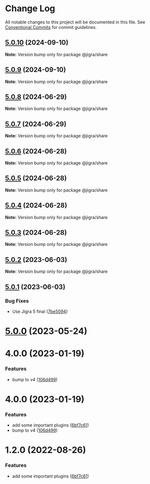 # Change Log

All notable changes to this project will be documented in this file.
See [Conventional Commits](https://conventionalcommits.org) for commit guidelines.

## [5.0.10](https://github.com/familyjs/jigra-plugins/compare/@jigra/share@5.0.9...@jigra/share@5.0.10) (2024-09-10)

**Note:** Version bump only for package @jigra/share

## [5.0.9](https://github.com/familyjs/jigra-plugins/compare/@jigra/share@5.0.8...@jigra/share@5.0.9) (2024-09-10)

**Note:** Version bump only for package @jigra/share

## [5.0.8](https://github.com/familyjs/jigra-plugins/compare/@jigra/share@5.0.7...@jigra/share@5.0.8) (2024-06-29)

**Note:** Version bump only for package @jigra/share

## [5.0.7](https://github.com/familyjs/jigra-plugins/compare/@jigra/share@5.0.6...@jigra/share@5.0.7) (2024-06-29)

**Note:** Version bump only for package @jigra/share

## [5.0.6](https://github.com/familyjs/jigra-plugins/compare/@jigra/share@5.0.5...@jigra/share@5.0.6) (2024-06-28)

**Note:** Version bump only for package @jigra/share

## [5.0.5](https://github.com/familyjs/jigra-plugins/compare/@jigra/share@5.0.4...@jigra/share@5.0.5) (2024-06-28)

**Note:** Version bump only for package @jigra/share

## [5.0.4](https://github.com/familyjs/jigra-plugins/compare/@jigra/share@5.0.3...@jigra/share@5.0.4) (2024-06-28)

**Note:** Version bump only for package @jigra/share

## [5.0.3](https://github.com/familyjs/jigra-plugins/compare/@jigra/share@5.0.2...@jigra/share@5.0.3) (2024-06-28)

**Note:** Version bump only for package @jigra/share

## [5.0.2](https://github.com/familyjs/jigra-plugins/compare/@jigra/share@5.0.1...@jigra/share@5.0.2) (2023-06-03)

**Note:** Version bump only for package @jigra/share

## [5.0.1](https://github.com/familyjs/jigra-plugins/compare/@jigra/share@5.0.0...@jigra/share@5.0.1) (2023-06-03)

### Bug Fixes

- Use Jigra 5 final ([7be5094](https://github.com/familyjs/jigra-plugins/commit/7be509425c5cc9f21b1f9e78794b2c6b76ca7702))

# [5.0.0](https://github.com/familyjs/jigra-plugins/compare/@jigra/share@1.2.0...@jigra/share@5.0.0) (2023-05-24)

# 4.0.0 (2023-01-19)

### Features

- bump to v4 ([106d499](https://github.com/familyjs/jigra-plugins/commit/106d49991e82a0505a82571530b73fcda020e7e4))

# 4.0.0 (2023-01-19)

### Features

- add some important plugins ([6bf7c61](https://github.com/navify/jigra-plugins/commit/6bf7c61ba5ad99cf0474cb2cc9599d0f8fedeb45))
- bump to v4 ([106d499](https://github.com/navify/jigra-plugins/commit/106d49991e82a0505a82571530b73fcda020e7e4))

# 1.2.0 (2022-08-26)

### Features

- add some important plugins ([6bf7c61](https://github.com/navify/jigra-plugins/commit/6bf7c61ba5ad99cf0474cb2cc9599d0f8fedeb45))
